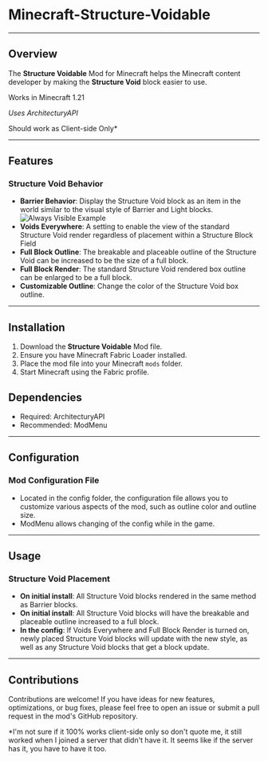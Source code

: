 Minecraft-Structure-Voidable
===============
---------------	

## Overview

The **Structure Voidable** Mod for Minecraft helps the Minecraft content developer by making the **Structure Void** block easier to use.

Works in Minecraft 1.21

*Uses ArchitecturyAPI*

Should work as Client-side Only*

---------------	

## Features

### Structure Void Behavior

- **Barrier Behavior**: Display the Structure Void block as an item in the world similar to the visual style of Barrier and Light blocks.
![Always Visible Example](https://cdn.modrinth.com/data/3URi5PhQ/images/f3fbb56a9ea1dbbca64035f21b337162c2b0b6bd.png)
- **Voids Everywhere**: A setting to enable the view of the standard Structure Void render regardless of placement within a Structure Block Field
- **Full Block Outline**: The breakable and placeable outline of the Structure Void can be increased to be the size of a full block.
- **Full Block Render**: The standard Structure Void rendered box outline can be enlarged to be a full block.
- **Customizable Outline**: Change the color of the Structure Void box outline.

---------------	

## Installation

1. Download the **Structure Voidable** Mod file.
2. Ensure you have Minecraft Fabric Loader installed.
3. Place the mod file into your Minecraft `mods` folder.
4. Start Minecraft using the Fabric profile.

## Dependencies
- Required: ArchitecturyAPI
- Recommended: ModMenu

---------------	

## Configuration

### Mod Configuration File

- Located in the config folder, the configuration file allows you to customize various aspects of the mod, such as outline color and outline size.
- ModMenu allows changing of the config while in the game.

---------------	

## Usage

### Structure Void Placement

- **On initial install**: All Structure Void blocks rendered in the same method as Barrier blocks.
- **On initial install**: All Structure Void blocks will have the breakable and placeable outline increased to a full block.
- **In the config**: If Voids Everywhere and Full Block Render is turned on, newly placed Structure Void blocks will update with the new style, as well as any Structure Void blocks that get a block update.

---------------	

## Contributions

Contributions are welcome!
If you have ideas for new features, optimizations, or bug fixes,
please feel free to open an issue or submit a pull request in the mod's GitHub repository.

*I'm not sure if it 100% works client-side only so don't quote me, it still worked when I joined a server that didn't have it.
It seems like if the server has it, you have to have it too.